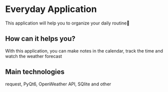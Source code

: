 <h1>Everyday Application</h1>
This application will help you to organize your daily routine💼
<h2>How can it helps you?</h2>
With this application, you can make notes in the calendar, track the time and watch the weather forecast

<h2>Main technologies</h2>
request, PyQt6, OpenWeather API, SQlite and other
